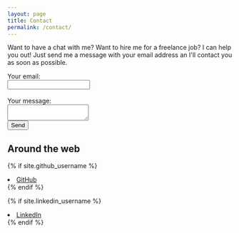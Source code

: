 ```yaml
---
layout: page
title: Contact
permalink: /contact/
---
```


<!-- <div id="contact">
  <div id="contact-form">
          <form action="https://formspree.io/xoqpqdnj" method="POST">
          <input type="hidden" name="_subject" value="Contact request from personal website" />
          <input type="email" name="_replyto" placeholder="Your email" required>
          <textarea name="message" placeholder="Type your message" required></textarea>
          <button type="submit">Send</button>
      </form>
  </div>
</div> -->

Want to have a chat with me? Want to hire me for a freelance job? I can help you out! Just send me a message with your email address an I'll contact you as soon as possible.

<form
  action="https://formspree.io/xoqpqdnj"
  method="POST"
>
  <label>
    Your email:
    <br>
    <input type="text" name="_replyto">
  </label>
  <br>
  <label>
    <br>
    Your message:
    <br>
    <textarea name="message"></textarea>
  </label>
  <br>
  <button type="submit">Send</button>
</form>

## Around the web

{% if site.github_username %}
  <li>
    <a href="https://github.com/{{ site.github_username }}">
      <i class="fa fa-github"></i> GitHub
    </a>
  </li>
{% endif %}

{% if site.linkedin_username %}
  <li>
    <a href="https://linkedin.com/in/{{ site.linkedin_username }}">
      <i class="fa fa-linkedin"></i> LinkedIn
    </a>
  </li>
{% endif %}

<br>
<br>
<br>